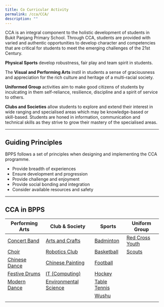 ```yaml
---
title: Co Curricular Activity
permalink: /cca/CCA/
description: ""
---
```

CCA is an integral component to the holistic development of students in Bukit Panjang Primary School. Through CCA, students are provided with varied and authentic opportunities to develop character and competencies that are critical for students to meet the emerging challenges of the 21st Century.

  

**Physical Sports** develop robustness, fair play and team spirit in students.

  

The **Visual and Performing Arts** instil in students a sense of graciousness and appreciation for the rich culture and heritage of a multi-racial society.

  

**Uniformed Group** activities aim to make good citizens of students by inculcating in them self-reliance, resilience, discipline and a spirit of service to others.

  

**Clubs and Societies** allow students to explore and extend their interest in wide ranging and specialised areas which may be knowledge-based or skill-based. Students are honed in information, communication and technical skills as they strive to grow their mastery of the specialised areas.

  --------------------------------------------------


Guiding Principles
------------------

BPPS follows a set of principles when designing and implementing the CCA programme.

*   Provide breadth of experiences
*   Ensure development and progression
*   Provide challenge and enjoyment
*   Provide social bonding and integration
*   Consider available resources and safety

-------------------------------------

CCA in BPPS
------------------


| Performing Arts | Club & Society | Sports | Uniform Group
| -------- | -------- | -------- | -------- | 
| [Concert Band](/cca/Performing-Arts/concert-band)  | [Arts and Crafts](/cca/Club-and-Society/art-club)    | [Badminton](/cca/sports/badminton) | [Red Cross Youth](/cca/uniform-group/red-cross-youth)
| [Choir](/cca/Performing-Arts/choir) | [Robotics Club](/cca/Club-and-Society/robotics-club) | [Basketball](/cca/sports/basketball) | [Scouts](/cca/uniform-group/scouts)| 
| [Chinese Dance](/cca/Performing-Arts/chinese-dance) | [Chinese Painting](/cca/Club-and-Society/chinese-painting) | [Football](/cca/sports/football) | |
| [Festive Drums](/cca/Performing-Arts/festive-drums) | [IT (Computing)](/cca/Club-and-Society/infocomm-icc) | [Hockey](/cca/sports/hockey) | | 
| [Modern Dance](/cca/Performing-Arts/modern-dance) | [Environmental Science](/cca/Club-and-Society/environmental-club) | [Table Tennis](/cca/sports/table-tennis) | |
|  | | [Wushu](/cca/sports/Wushu) | |
||  |||

